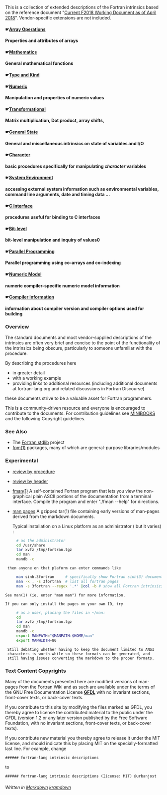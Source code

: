 This is a collection of extended descriptions of the Fortran intrinsics
based on the reference document
"[Current F2018 Working Document as of April 2018](http://isotc.iso.org/livelink/livelink?func=ll&objId=19442438&objAction=Open)".
Vendor-specific extensions are not included.

#### &#9755;[Array Operations]({{site.baseurl}}/learn/intrinsics/ARRAY_index) 
#### Properties and attributes of arrays
#### &#9755;[Mathematics]({{site.baseurl}}/learn/intrinsics/MATH_index) 
#### General mathematical functions
#### &#9755;[Type and Kind]({{site.baseurl}}/learn/intrinsics/TYPE_index) 
#### &#9755;[Numeric]({{site.baseurl}}/learn/intrinsics/NUMERIC_index) 
#### Manipulation and properties of numeric values
#### &#9755;[Transformational]({{site.baseurl}}/learn/intrinsics/TRANSFORM_index) 
#### Matrix multiplication, Dot product, array shifts,
#### &#9755;[General State]({{site.baseurl}}/learn/intrinsics/STATE_index) 
#### General and miscellaneous intrinsics on state of variables and I/O
#### &#9755;[Character]({{site.baseurl}}/learn/intrinsics/CHARACTER_index) 
#### basic procedures specifically for manipulating _character_ variables
#### &#9755;[System Environment]({{site.baseurl}}/learn/intrinsics/SYSTEM_index) 
#### accessing external system information such as environmental variables, command line arguments, date and timing data ...
#### &#9755;[C Interface]({{site.baseurl}}/learn/intrinsics/C_index) 
#### procedures useful for binding to C interfaces
#### &#9755;[Bit-level]({{site.baseurl}}/learn/intrinsics/BIT_index) 
#### bit-level manipulation and inquiry of values0
#### &#9755;[Parallel Programming]({{site.baseurl}}/learn/intrinsics/PARALLEL_index) 
#### Parallel programming using co-arrays and co-indexing
#### &#9755;[Numeric Model]({{site.baseurl}}/learn/intrinsics/MODEL_index) 
#### numeric compiler-specific numeric model information
#### &#9755;[Compiler Information]({{site.baseurl}}/learn/intrinsics/COMPILER_index) 
#### information about compiler version and compiler options used for building

### Overview
The standard documents and most vendor-supplied descriptions of
the intrinsics are often very brief and concise to the point of the
functionality of the intrinsics being obscure, particularly to someone
unfamiliar with  the procedure.

By describing the procedures here 
   * in greater detail 
   * with a working example
   * providing links to additional resources
     (including additional documents at fortran-lang.org and related
     discussions in Fortran Discourse)

these documents strive to be a valuable asset for Fortran programmers.

This is a community-driven resource and everyone is encouraged to contribute 
to the documents. For contribution guidelines see
[MINIBOOKS](https://github.com/fortran-lang/fortran-lang.org/blob/master/MINIBOOKS.md)
and the following Copyright guidelines.

### See Also
   - The [Fortran stdlib](https://stdlib.fortran-lang.org/) project
   - [fpm(1)](https://fortran-lang.org/packages/fpm) packages, many of which are general-purpose libraries/modules

### Experimental

   - [review by procedure ](http://www.urbanjost.altervista.org/SUPPLEMENTS/slidy_byprocedure.html)

   - [review by header ](http://www.urbanjost.altervista.org/SUPPLEMENTS/slidy_byheader.html)

   - [fman(1)](http://www.urbanjost.altervista.org/SUPPLEMENTS/fman.f90) A self-contained Fortran program that
     lets you view the non-graphical plain ASCII portions of the
     documentation from a terminal interface. Compile the program and
     enter "./fman --help" for directions. 

   - [man pages](http://www.urbanjost.altervista.org/SUPPLEMENTS/fortran.tgz) A gzipped tar(1) file containing
     early versions of man-pages derived from the markdown documents.

     Typical installation on a Linux platform as an administrator ( but it varies) :
```bash
     # as the administrator
     cd /usr/share
     tar xvfz /tmp/fortran.tgz
     cd man
     mandb -c
```
     then anyone on that plaform can enter commands like 
```bash
     man sinh.3fortran     # specifically show Fortran sinh(3) documentation
     man -k . -s 3fortran  # list all fortran pages
     man -s 3fortran --regex '.*' |col -b # show all Fortran intrinsics
```
    See man(1) (ie. enter "man man") for more information.
    
    If you can only install the pages on your own ID, try

```bash
     # as a user, placing the files in ~/man:
     cd 
     tar xvfz /tmp/fortran.tgz
     cd man
     mandb -c
     export MANPATH="$MANPATH:$HOME/man"
     export MANWIDTH=80
```

     Still debating whether having to keep the document limited to ANSI
     characters is worth-while so these formats can be generated, and
     still having issues converting the markdown to the proper formats.

### Text Content Copyrights

Many of the documents presented here are modified versions of man-pages from the
[Fortran Wiki](https://fortranwiki.org)
and as such are available under the terms of the GNU
Free Documentation License [__GFDL__](GNU_Free_Documentation_License.md)
with no invariant sections, front-cover texts, or back-cover texts.

If you contribute to this site by modifying the files marked as GFDL,
you thereby agree to license the contributed material to the public
under the GFDL (version 1.2 or any later version published by the Free
Software Foundation, with no invariant sections, front-cover texts,
or back-cover texts).

If you contribute new material you thereby agree to release it under
the MIT license, and should indicate this by placing MIT on the
specially-formatted last line. For example, change
```text
###### fortran-lang intrinsic descriptions
```
to
```text
###### fortran-lang intrinsic descriptions (Iicense: MIT) @urbanjost
```

###### Written in [Markdown](https://github.com/adam-p/markdown-here/wiki/Markdown-Cheatsheet) [kramdown](https://kramdown.gettalong.org/syntax.html)
